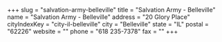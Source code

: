 +++
slug = "salvation-army-belleville"
title = "Salvation Army - Belleville"
name = "Salvation Army - Belleville"
address = "20 Glory Place"
cityIndexKey = "city-il-belleville"
city = "Belleville"
state = "IL"
postal = "62226"
website = ""
phone = "618 235-7378"
fax = ""
+++
